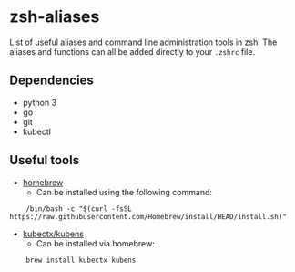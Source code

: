 # zsh-aliases
List of useful aliases and command line administration tools in zsh.
The aliases and functions can all be added directly to your `.zshrc` file.

## Dependencies
* python 3
* go
* git
* kubectl

## Useful tools
* [homebrew](https://brew.sh/)
    * Can be installed using the following command:
```
    /bin/bash -c "$(curl -fsSL https://raw.githubusercontent.com/Homebrew/install/HEAD/install.sh)"
```
* [kubectx/kubens](https://github.com/ahmetb/kubectx)
    * Can be installed via homebrew:
```
    brew install kubectx kubens
```